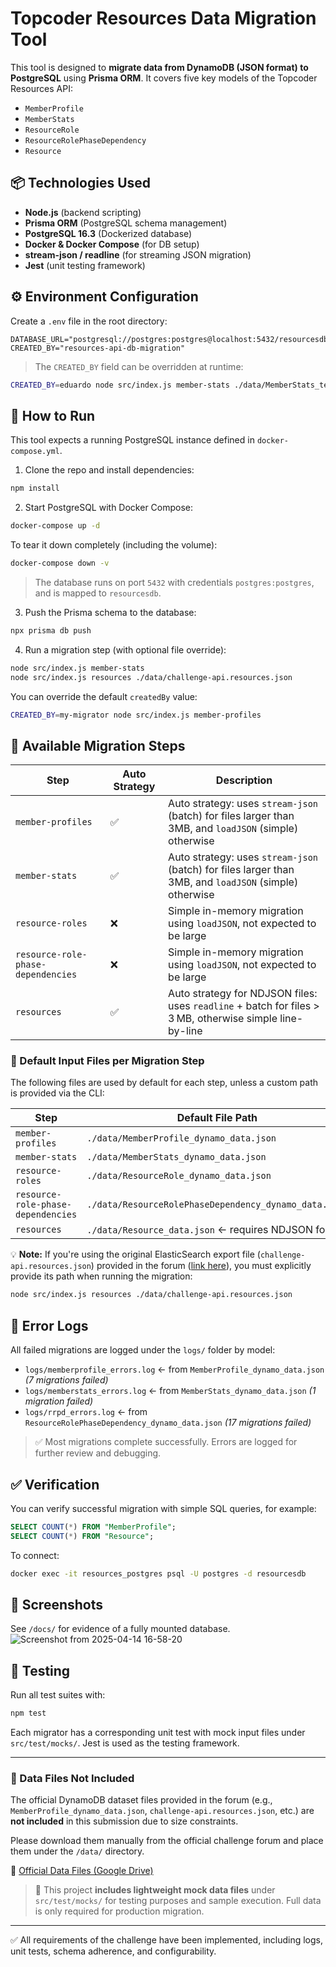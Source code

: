   # Topcoder Resources Data Migration Tool
  
  This tool is designed to **migrate data from DynamoDB (JSON format) to PostgreSQL** using **Prisma ORM**. It covers five key models of the Topcoder Resources API:
  
  - `MemberProfile`
  - `MemberStats`
  - `ResourceRole`
  - `ResourceRolePhaseDependency`
  - `Resource`
  
  ## 📦 Technologies Used
  - **Node.js** (backend scripting)
  - **Prisma ORM** (PostgreSQL schema management)
  - **PostgreSQL 16.3** (Dockerized database)
  - **Docker & Docker Compose** (for DB setup)
  - **stream-json / readline** (for streaming JSON migration)
  - **Jest** (unit testing framework)
  
  ## ⚙️ Environment Configuration
  Create a `.env` file in the root directory:
  
  ```env
  DATABASE_URL="postgresql://postgres:postgres@localhost:5432/resourcesdb"
  CREATED_BY="resources-api-db-migration"
  ```
  
  > The `CREATED_BY` field can be overridden at runtime:
  ```bash
  CREATED_BY=eduardo node src/index.js member-stats ./data/MemberStats_test.json
  ```
  
  ## 🚀 How to Run
  
  This tool expects a running PostgreSQL instance defined in `docker-compose.yml`.
  
  1. Clone the repo and install dependencies:
  
  ```bash
  npm install
  ```
  
  2. Start PostgreSQL with Docker Compose:
  
  ```bash
  docker-compose up -d
  ```
  
  To tear it down completely (including the volume):
  
  ```bash
  docker-compose down -v
  ```
  
  > The database runs on port `5432` with credentials `postgres:postgres`, and is mapped to `resourcesdb`.
  
  3. Push the Prisma schema to the database:
  
  ```bash
  npx prisma db push
  ```
  
  4. Run a migration step (with optional file override):
  
  ```bash
  node src/index.js member-stats
  node src/index.js resources ./data/challenge-api.resources.json
  ```
  
  You can override the default `createdBy` value:
  
  ```bash
  CREATED_BY=my-migrator node src/index.js member-profiles
  ```
  
  ## 🧩 Available Migration Steps
  
  | Step                                | Auto Strategy | Description                                                                                       |
  |-------------------------------------|---------------|---------------------------------------------------------------------------------------------------|
  | `member-profiles`                  | ✅            | Auto strategy: uses `stream-json` (batch) for files larger than 3MB, and `loadJSON` (simple) otherwise |
  | `member-stats`                     | ✅            | Auto strategy: uses `stream-json` (batch) for files larger than 3MB, and `loadJSON` (simple) otherwise |
  | `resource-roles`                   | ❌            | Simple in-memory migration using `loadJSON`, not expected to be large                             |
  | `resource-role-phase-dependencies` | ❌            | Simple in-memory migration using `loadJSON`, not expected to be large                             |
  | `resources`                        | ✅            | Auto strategy for NDJSON files: uses `readline` + batch for files > 3 MB, otherwise simple line-by-line       |
  
  ### 📁 Default Input Files per Migration Step
  
  The following files are used by default for each step, unless a custom path is provided via the CLI:
  
  | Step                                | Default File Path                                             |
  |-------------------------------------|----------------------------------------------------------------|
  | `member-profiles`                  | `./data/MemberProfile_dynamo_data.json`                       |
  | `member-stats`                     | `./data/MemberStats_dynamo_data.json`                         |
  | `resource-roles`                   | `./data/ResourceRole_dynamo_data.json`                        |
  | `resource-role-phase-dependencies` | `./data/ResourceRolePhaseDependency_dynamo_data.json`         |
  | `resources`                        | `./data/Resource_data.json` ← requires NDJSON format          |
  
  💡 **Note:** If you're using the original ElasticSearch export file (`challenge-api.resources.json`) provided in the forum ([link here](https://drive.google.com/file/d/1F8YW-fnKjn8tt5a0_Z-QenZIHPiP3RK7/view?usp=sharing)), you must explicitly provide its path when running the migration:
  
  ```bash
  node src/index.js resources ./data/challenge-api.resources.json
  ```
  
  ## 📒 Error Logs
  All failed migrations are logged under the `logs/` folder by model:
  
  - `logs/memberprofile_errors.log` ← from `MemberProfile_dynamo_data.json` *(7 migrations failed)*
  - `logs/memberstats_errors.log` ← from `MemberStats_dynamo_data.json` *(1 migration failed)*
  - `logs/rrpd_errors.log` ← from `ResourceRolePhaseDependency_dynamo_data.json` *(17 migrations failed)*
  
  > ✅ Most migrations complete successfully. Errors are logged for further review and debugging.
  
  ## ✅ Verification
  You can verify successful migration with simple SQL queries, for example:
  ```sql
  SELECT COUNT(*) FROM "MemberProfile";
  SELECT COUNT(*) FROM "Resource";
  ```
  To connect:
  ```bash
  docker exec -it resources_postgres psql -U postgres -d resourcesdb
  ```
  
  ## 📸 Screenshots
  See `/docs/` for evidence of a fully mounted database.
  ![Screenshot from 2025-04-14 16-58-20](https://github.com/user-attachments/assets/8fb66fb8-3db1-4b51-bb29-c1db7b207689)
  
  ## 🧪 Testing
  
  Run all test suites with:
  
  ```bash
  npm test
  ```
  
  Each migrator has a corresponding unit test with mock input files under `src/test/mocks/`. Jest is used as the testing framework.
  
  ---
  
### 📂 Data Files Not Included

The official DynamoDB dataset files provided in the forum (e.g., `MemberProfile_dynamo_data.json`, `challenge-api.resources.json`, etc.) are **not included** in this submission due to size constraints.

Please download them manually from the official challenge forum and place them under the `/data/` directory.

🔗 [Official Data Files (Google Drive)](https://drive.google.com/file/d/1F8YW-fnKjn8tt5a0_Z-QenZIHPiP3RK7/view?usp=sharing)

> 🧪 This project **includes lightweight mock data files** under `src/test/mocks/` for testing purposes and sample execution. Full data is only required for production migration.
  
  ---
  
  ✅ All requirements of the challenge have been implemented, including logs, unit tests, schema adherence, and configurability.
  
